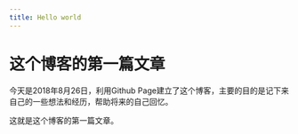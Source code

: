 ```yaml
---
title: Hello world
---
```


# 这个博客的第一篇文章

今天是2018年8月26日，利用Github Page建立了这个博客，主要的目的是记下来自己的一些想法和经历，帮助将来的自己回忆。

这就是这个博客的第一篇文章。
